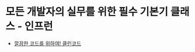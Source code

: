 # 모든 개발자의 실무를 위한 필수 기본기 클래스 - 인프런

- [깔끔한 코드를 위하여! 클린코드](https://github.com/kdh92417/TIL/blob/master/basic/essential_basic_skills/clean_code.md)